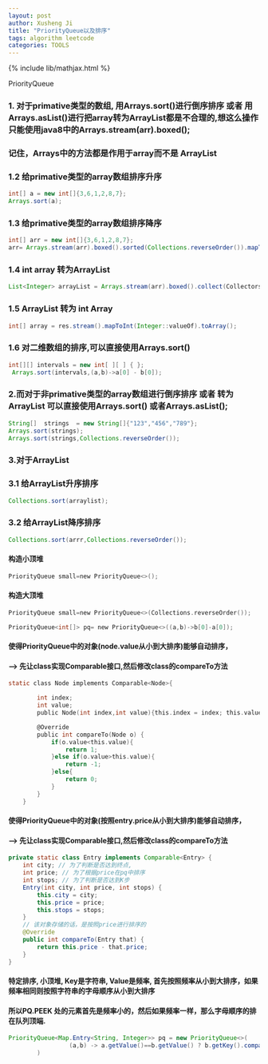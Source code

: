 ```yaml
---
layout: post
author: Xusheng Ji
title: "PriorityQueue以及排序"
tags: algorithm leetcode
categories: TOOLS
---
```


{% include lib/mathjax.html %}


<script type="text/javascript" async
  src="https://cdnjs.cloudflare.com/ajax/libs/mathjax/2.7.5/MathJax.js?config=TeX-MML-AM_CHTML">
</script>

<script type="text/x-mathjax-config">
  MathJax.Hub.Config({
    extensions: [
      "MathMenu.js",
      "MathZoom.js",
      "AssistiveMML.js",
      "a11y/accessibility-menu.js"
    ],
    jax: ["input/TeX", "output/CommonHTML"],
    TeX: {
      extensions: [
        "AMSmath.js",
        "AMSsymbols.js",
        "noErrors.js",
        "noUndefined.js",
      ]
    }
  });
</script>



PriorityQueue   
### 1. 对于primative类型的数组, 用Arrays.sort()进行倒序排序 或者 用Arrays.asList()进行把array转为ArrayList都是不合理的,想这么操作只能使用java8中的Arrays.stream(arr).boxed();
### 记住，Arrays中的方法都是作用于array而不是 ArrayList
### 1.2 给primative类型的array数组排序升序
```java
int[] a = new int[]{3,6,1,2,8,7};
Arrays.sort(a);
```
### 1.3 给primative类型的array数组排序降序
```java
int[] arr = new int[]{3,6,1,2,8,7};
arr= Arrays.stream(arr).boxed().sorted(Collections.reverseOrder()).mapToInt(Integer::intValue).toArray();
```
### 1.4 int array 转为ArrayList
```java
List<Integer> arrayList = Arrays.stream(arr).boxed().collect(Collectors.toList());
```
### 1.5 ArrayList 转为 int Array
```java
int[] array = res.stream().mapToInt(Integer::valueOf).toArray();
```
### 1.6 对二维数组的排序,可以直接使用Arrays.sort()
```java
int[][] intervals = new int[ ][ ] { };
 Arrays.sort(intervals,(a,b)->a[0] - b[0]);
```


### 2.而对于非primative类型的array数组进行倒序排序 或者 转为ArrayList 可以直接使用Arrays.sort() 或者Arrays.asList();
```java
String[]  strings  = new String[]{"123","456","789"};
Arrays.sort(strings);
Arrays.sort(strings,Collections.reverseOrder());
```

### 3.对于ArrayList

### 3.1 给ArrayList升序排序
```java
Collections.sort(arraylist);
```

### 3.2 给ArrayList降序排序
```java
Collections.sort(arrr,Collections.reverseOrder());
```
 



#### 构造小顶堆

```c
PriorityQueue small=new PriorityQueue<>();
```


#### 构造大顶堆

```c
PriorityQueue small=new PriorityQueue<>(Collections.reverseOrder());

PriorityQueue<int[]> pq= new PriorityQueue<>((a,b)->b[0]-a[0]);

```



#### 使得PriorityQueue中的对象(node.value从小到大排序)能够自动排序，
#### --> 先让class实现Comparable接口,然后修改class的compareTo方法
 
 

```c
static class Node implements Comparable<Node>{

        int index;
        int value;
        public Node(int index,int value){this.index = index; this.value= value;}

        @Override
        public int compareTo(Node o) {
            if(o.value<this.value){
                return 1;
            }else if(o.value>this.value){
                return -1;
            }else{
                return 0;
            }
        }
    }


```

#### 使得PriorityQueue中的对象(按照entry.price从小到大排序)能够自动排序，
#### --> 先让class实现Comparable接口,然后修改class的compareTo方法


```java
private static class Entry implements Comparable<Entry> {
	int city; // 为了判断是否达到终点,
	int price; // 为了根据price在pq中排序
	int stops; // 为了判断是否达到K步 
	Entry(int city, int price, int stops) {
		this.city = city;
		this.price = price;
		this.stops = stops;
	}
    // 该对象存储的话，是按照price进行排序的
	@Override
	public int compareTo(Entry that) {
		return this.price - that.price;
	}
}

```


#### 特定排序, 小顶堆, Key是字符串, Value是频率, 首先按照频率从小到大排序，如果频率相同则按照字符串的字母顺序从小到大排序
#### 所以PQ.PEEK 处的元素首先是频率小的，然后如果频率一样，那么字母顺序的排在队列顶端. 

```java
PriorityQueue<Map.Entry<String, Integer>> pq = new PriorityQueue<>(
                 (a,b) -> a.getValue()==b.getValue() ? b.getKey().compareTo(a.getKey()) : a.getValue()-b.getValue()
        )

```
